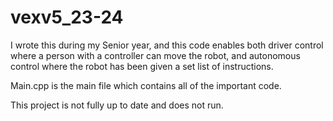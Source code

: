 # vexv5_23-24

I wrote this during my Senior year, and this code enables both driver control where a person with a controller can move the robot, and autonomous control where the robot has been given a set list of instructions.

Main.cpp is the main file which contains all of the important code.

This project is not fully up to date and does not run.
